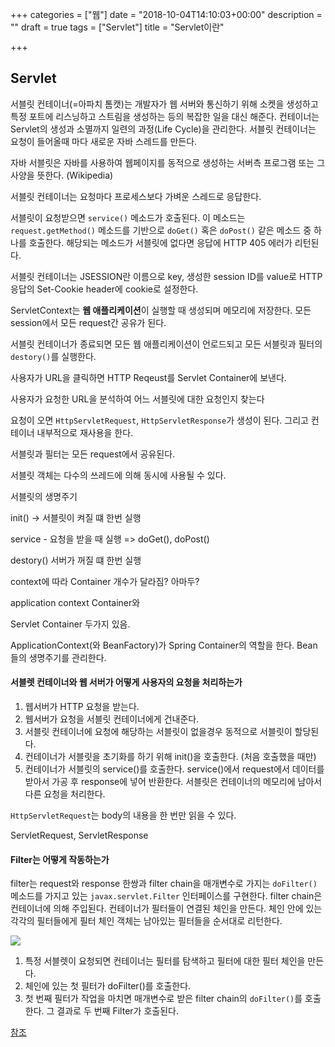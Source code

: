 +++
categories = ["웹"]
date = "2018-10-04T14:10:03+00:00"
description = ""
draft = true
tags = ["Servlet"]
title = "Servlet이란"

+++
## Servlet

서블릿 컨테이너(=아파치 톰캣)는 개발자가 웹 서버와 통신하기 위해 소켓을 생성하고 특정 포트에 리스닝하고 스트림을 생성하는 등의 복잡한 일을 대신 해준다. 컨테이너는 Servlet의 생성과 소멸까지 일련의 과정(Life Cycle)을 관리한다. 서블릿 컨테이너는 요청이 들어올때 마다 새로운 자바 스레드를 만든다.

자바 서블릿은 자바를 사용하여 웹페이지를 동적으로 생성하는 서버측 프로그램 또는 그 사양을 뜻한다. (Wikipedia)

서블릿 컨테이너는 요청마다 프로세스보다 가벼운 스레드로 응답한다.

서블릿이 요청받으면 `service()` 메소드가 호출된다. 이 메소드는 `request.getMethod()` 메소드를 기반으로 `doGet()` 혹은 `doPost()` 같은 메소드 중 하나를 호출한다. 해당되는 메소드가 서블릿에 없다면 응답에 HTTP 405 에러가 리턴된다.

서블릿 컨테이너는 JSESSION란 이름으로 key, 생성한 session ID를 value로 HTTP 응답의 Set-Cookie header에 cookie로 설정한다.

ServletContext는 **웹 애플리케이션**이 실행할 때 생성되며 메모리에 저장한다. 모든 session에서 모든 request간 공유가 된다.

서블릿 컨테이너가 종료되면 모든 웹 애플리케이션이 언로드되고 모든 서블릿과 필터의 `destory()`를 실행한다.

사용자가 URL을 클릭하면 HTTP Reqeust를 Servlet Container에 보낸다.

사용자가 요청한 URL을 분석하여 어느 서블릿에 대한 요청인지 찾는다

요청이 오면 `HttpServletRequest`, `HttpServletResponse`가 생성이 된다. 그리고 컨테이너 내부적으로 재사용을 한다.

서블릿과 필터는 모든 request에서 공유된다.

서블릿 객체는 다수의 쓰레드에 의해 동시에 사용될 수 있다.

서블릿의 생명주기

init() -> 서블릿이 켜질 떄 한번 실행

service - 요청을 받을 때 실행 => doGet(), doPost()

destory() 서버가 꺼질 떄 한번 실행

context에 따라 Container 개수가 달라짐? 아마두?

application context Container와

Servlet Container 두가지 있음.

ApplicationContext(와 BeanFactory)가 Spring Container의 역할을 한다. Bean들의 생명주기를 관리한다.

#### 서블렛 컨테이너와 웹 서버가 어떻게 사용자의 요청을 처리하는가

1. 웹서버가 HTTP 요청을 받는다.
2. 웹서버가 요청을 서블릿 컨테이너에게 건내준다.
3. 서블릿 컨테이너에 요청에 해당하는 서블릿이 없을경우 동적으로 서블릿이 할당된다.
4. 컨테이너가 서블릿을 초기화를 하기 위해 init()을 호출한다. (처음 호출했을 때만)
5. 컨테이너가 서블릿의 service()를 호출한다. service()에서 request에서 데이터를 받아서 가공 후 response에 넣어 반환한다. 서블릿은 컨테이너의 메모리에 남아서 다른 요청을 처리한다.

`HttpServletRequest`는 body의 내용을 한 번만 읽을 수 있다. 

ServletRequest, ServletResponse

#### Filter는 어떻게 작동하는가

filter는 request와 response 한쌍과 filter chain을 매개변수로 가지는 `doFilter()` 메소드를 가지고 있는 `javax.servlet.Filter` 인터페이스를 구현한다.  filter chain은 컨테이너에 의해 주입된다. 컨테이너가 필터들이 연결된 체인을 만든다. 체인 안에 있는 각각의 필터들에게 필터 체인 객체는 남아있는 필터들을 순서대로 리턴한다.

![](/uploads/filter.png)

1. 특정 서블렛이 요청되면 컨테이너는 필터를 탐색하고 필터에 대한 필터 체인을 만든다.
2. 체인에 있는 첫 필터가 doFilter()를 호출한다.
3. 첫 번째 필터가 작업을 마치면 매개변수로 받은 filter chain의 `doFilter()`를 호출한다. 그 결과로 두 번째 Filter가 호출된다.

[참조](https://okky.kr/article/372195)